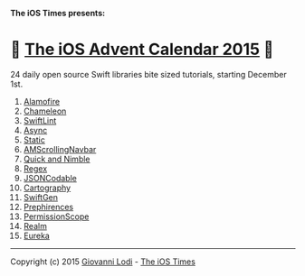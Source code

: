 **The iOS Times presents:**

# 🎄 [The iOS Advent Calendar 2015](http://theiostimes.com/advent-calendar.html) 🎅

24 daily open source Swift libraries bite sized tutorials, starting December 1st.

1. [Alamofire](http://theiostimes.com/advent-calendar/alamofire.html)
1. [Chameleon](http://theiostimes.com/advent-calendar/chameleon.html)
1. [SwiftLint](http://theiostimes.com/advent-calendar/swiftlint.html)
1. [Async](http://theiostimes.com/advent-calendar/async.html)
1. [Static](http://theiostimes.com/advent-calendar/static.html)
1. [AMScrollingNavbar](http://theiostimes.com/advent-calendar/amscrollingnavbar.html)
1. [Quick and Nimble](http://theiostimes.com/advent-calendar/quick-nimble.html)
1. [Regex](http://theiostimes.com/advent-calendar/regex.html)
1. [JSONCodable](http://theiostimes.com/advent-calendar/jsoncodable.html)
1. [Cartography](http://theiostimes.com/advent-calendar/cartography.html)
1. [SwiftGen](http://theiostimes.com/advent-calendar/swiftgen.html)
1. [Prephirences](http://theiostimes.com/advent-calendar/prephirences.html)
1. [PermissionScope](http://theiostimes.com/advent-calendar/permissionscope.html)
1. [Realm](http://theiostimes.com/advent-calendar/realm.html)
1. [Eureka](http://theiostimes.com/advent-calendar/eureka.html)

---

Copyright (c) 2015 [Giovanni Lodi](http://twitter.com/mokacoding) - [The iOS Times](http://theiostimes.com/advent-calendar)
